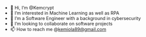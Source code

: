- 👋 Hi, I’m @Kemcrypt
- 👀 I’m interested in Machine Learning as well as RPA
- 🌱 I’m a Software Engineer with a background in cybersecurity
- 💞️ I’m looking to collaborate on software projects
- 📫 How to reach me @kemiola89@gmail.com

<!---
Kemcrypt/Kemcrypt is a ✨ special ✨ repository because its `README.md` (this file) appears on your GitHub profile.
You can click the Preview link to take a look at your changes.
--->
